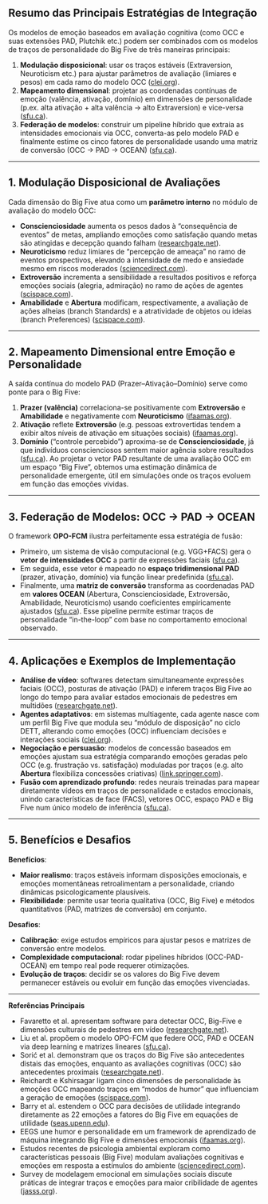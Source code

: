 ## Resumo das Principais Estratégias de Integração

Os modelos de emoção baseados em avaliação cognitiva (como OCC e suas extensões PAD, Plutchik etc.) podem ser combinados com os modelos de traços de personalidade do Big Five de três maneiras principais:

1. **Modulação disposicional**: usar os traços estáveis (Extraversion, Neuroticism etc.) para ajustar parâmetros de avaliação (limiares e pesos) em cada ramo do modelo OCC ([clei.org][1]).
2. **Mapeamento dimensional**: projetar as coordenadas contínuas de emoção (valência, ativação, domínio) em dimensões de personalidade (p.ex. alta ativação + alta valência → alto Extraversion) e vice-versa ([sfu.ca][2]).
3. **Federação de modelos**: construir um pipeline híbrido que extraia as intensidades emocionais via OCC, converta-as pelo modelo PAD e finalmente estime os cinco fatores de personalidade usando uma matriz de conversão (OCC → PAD → OCEAN) ([sfu.ca][2]).

---

## 1. Modulação Disposicional de Avaliações

Cada dimensão do Big Five atua como um **parâmetro interno** no módulo de avaliação do modelo OCC:

* **Conscienciosidade** aumenta os pesos dados à “consequência de eventos” de metas, ampliando emoções como satisfação quando metas são atingidas e decepção quando falham ([researchgate.net][3]).
* **Neuroticismo** reduz limiares de “percepção de ameaça” no ramo de eventos prospectivos, elevando a intensidade de medo e ansiedade mesmo em riscos moderados ([sciencedirect.com][4]).
* **Extroversão** incrementa a sensibilidade a resultados positivos e reforça emoções sociais (alegria, admiração) no ramo de ações de agentes ([scispace.com][5]).
* **Amabilidade** e **Abertura** modificam, respectivamente, a avaliação de ações alheias (branch Standards) e a atratividade de objetos ou ideias (branch Preferences) ([scispace.com][5]).

---

## 2. Mapeamento Dimensional entre Emoção e Personalidade

A saída contínua do modelo PAD (Prazer–Ativação–Domínio) serve como ponte para o Big Five:

1. **Prazer (valência)** correlaciona-se positivamente com **Extroversão** e **Amabilidade** e negativamente com **Neuroticismo** ([ifaamas.org][6]).
2. **Ativação** reflete **Extroversão** (e.g. pessoas extrovertidas tendem a exibir altos níveis de ativação em situações sociais) ([ifaamas.org][6]).
3. **Domínio** (“controle percebido”) aproxima-se de **Conscienciosidade**, já que indivíduos conscienciosos sentem maior agência sobre resultados ([sfu.ca][2]).
   Ao projetar o vetor PAD resultante de uma avaliação OCC em um espaço “Big Five”, obtemos uma estimação dinâmica de personalidade emergente, útil em simulações onde os traços evoluem em função das emoções vividas.

---

## 3. Federação de Modelos: OCC → PAD → OCEAN

O framework **OPO-FCM** ilustra perfeitamente essa estratégia de fusão:

* Primeiro, um sistema de visão computacional (e.g. VGG+FACS) gera o **vetor de intensidades OCC** a partir de expressões faciais ([sfu.ca][2]).
* Em seguida, esse vetor é mapeado no **espaço tridimensional PAD** (prazer, ativação, domínio) via função linear predefinida ([sfu.ca][2]).
* Finalmente, uma **matriz de conversão** transforma as coordenadas PAD em **valores OCEAN** (Abertura, Conscienciosidade, Extroversão, Amabilidade, Neuroticismo) usando coeficientes empiricamente ajustados ([sfu.ca][2]).
  Esse pipeline permite estimar traços de personalidade “in-the-loop” com base no comportamento emocional observado.

---

## 4. Aplicações e Exemplos de Implementação

* **Análise de vídeo**: softwares detectam simultaneamente expressões faciais (OCC), posturas de ativação (PAD) e inferem traços Big Five ao longo do tempo para avaliar estados emocionais de pedestres em multidões ([researchgate.net][7]).
* **Agentes adaptativos**: em sistemas multiagente, cada agente nasce com um perfil Big Five que modula seu “módulo de disposição” no ciclo DETT, alterando como emoções (OCC) influenciam decisões e interações sociais ([clei.org][1]).
* **Negociação e persuasão**: modelos de concessão baseados em emoções ajustam sua estratégia comparando emoções geradas pelo OCC (e.g. frustração vs. satisfação) moduladas por traços (e.g. alto **Abertura** flexibiliza concessões criativas) ([link.springer.com][8]).
* **Fusão com aprendizado profundo**: redes neurais treinadas para mapear diretamente vídeos em traços de personalidade e estados emocionais, unindo características de face (FACS), vetores OCC, espaço PAD e Big Five num único modelo de inferência ([sfu.ca][2]).

---

## 5. Benefícios e Desafios

**Benefícios**:

* **Maior realismo**: traços estáveis informam disposições emocionais, e emoções momentâneas retroalimentam a personalidade, criando dinâmicas psicologicamente plausíveis.
* **Flexibilidade**: permite usar teoria qualitativa (OCC, Big Five) e métodos quantitativos (PAD, matrizes de conversão) em conjunto.

**Desafios**:

* **Calibração**: exige estudos empíricos para ajustar pesos e matrizes de conversão entre modelos.
* **Complexidade computacional**: rodar pipelines híbridos (OCC-PAD-OCEAN) em tempo real pode requerer otimizações.
* **Evolução de traços**: decidir se os valores do Big Five devem permanecer estáveis ou evoluir em função das emoções vivenciadas.

---

**Referências Principais**

* Favaretto et al. apresentam software para detectar OCC, Big-Five e dimensões culturais de pedestres em vídeo ([researchgate.net][7]).
* Liu et al. propõem o modelo OPO-FCM que federe OCC, PAD e OCEAN via deep learning e matrizes lineares ([sfu.ca][2]).
* Sorić et al. demonstram que os traços do Big Five são antecedentes distais das emoções, enquanto as avaliações cognitivas (OCC) são antecedentes proximais ([researchgate.net][3]).
* Reichardt e Kshirsagar ligam cinco dimensões de personalidade às emoções OCC mapeando traços em “modos de humor” que influenciam a geração de emoções ([scispace.com][5]).
* Barry et al. estendem o OCC para decisões de utilidade integrando diretamente as 22 emoções a fatores do Big Five em equações de utilidade ([seas.upenn.edu][9]).
* EEGS une humor e personalidade em um framework de aprendizado de máquina integrando Big Five e dimensões emocionais ([ifaamas.org][6]).
* Estudos recentes de psicologia ambiental exploram como características pessoais (Big Five) modulam avaliações cognitivas e emoções em resposta a estímulos do ambiente ([sciencedirect.com][4]).
* Survey de modelagem emocional em simulações sociais discute práticas de integrar traços e emoções para maior cribilidade de agentes ([jasss.org][10]).

[1]: https://clei.org/clei2018/docs/SLIOIA/182431.pdf?utm_source=chatgpt.com "[PDF] An Adaptive Agent Approach Using Personality and Emotions - CLEI"
[2]: https://www.sfu.ca/~yla879/research/OPO-FCM/opo-fcm.pdf "OPO-FCM: A Computational Affection Based OCC-PAD-OCEAN Federation Cognitive Modeling Approach"
[3]: https://www.researchgate.net/publication/275770559_Big_Five_Personality_Traits_Cognitive_Appraisals_and_Emotion_Regulation_Strategies_as_Predictors_of_Achievement_Emotions "(PDF) Big Five Personality Traits, Cognitive Appraisals and Emotion Regulation Strategies as Predictors of Achievement Emotions"
[4]: https://www.sciencedirect.com/science/article/pii/S0272494424000823?utm_source=chatgpt.com "Influences of cognitive appraisal and individual characteristics on ..."
[5]: https://scispace.com/pdf/creating-individual-agents-through-personality-traits-vfao6tfomo.pdf?utm_source=chatgpt.com "[PDF] Creating individual agents through personality traits - SciSpace"
[6]: https://www.ifaamas.org/Proceedings/aamas2019/pdfs/p2147.pdf?utm_source=chatgpt.com "[PDF] Integrating Personality and Mood with Agent Emotions - IFAAMAS"
[7]: https://www.researchgate.net/publication/335251975_A_Software_to_Detect_OCC_Emotion_Big-Five_Personality_and_Hofstede_Cultural_Dimensions_of_Pedestrians_from_Video_Sequences?utm_source=chatgpt.com "(PDF) A Software to Detect OCC Emotion, Big-Five Personality and ..."
[8]: https://link.springer.com/article/10.1007/s10458-024-09664-7?utm_source=chatgpt.com "An agent-based persuasion model using emotion-driven concession ..."
[9]: https://www.seas.upenn.edu/~barryg/emotion.pdf?utm_source=chatgpt.com "[PDF] How Emotions and Personality Effect the Utility of Alternative ..."
[10]: https://www.jasss.org/21/2/5.html?utm_source=chatgpt.com "Emotion Modeling in Social Simulation: A Survey"
